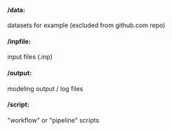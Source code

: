#### /data:      

datasets for example (excluded from github.com repo)

#### /inpfile:	

input files (.inp)

#### /output:	

modeling output / log files

#### /script:	

"workflow" or "pipeline" scripts


